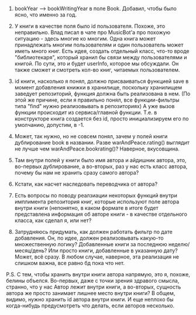 1. bookYear —-> bookWritingYear в поле Book. Добавил, чтобы было ясно, что именно за год. 

2. У книги в качестве поля было id пользователя. Похоже, это неправильно. Влад писал в чате про MusicBot'а про похожую ситуацию - здесь многие ко многим. Одна книга может принадлежать многим пользователям и один пользователь может иметь много книг. Есть идея, создать отдельный класс, что-то вроде "библиотекаря", который хранил бы связи между пользователями и книгой. По сути, это и будет userInfo, которое мы обсуждали. Он также сможет и смотреть кол-во книг, читаемых пользователем.

3. id книги, насколько я понял, должно присваиваться функцией save в момент добавления книжки в хранилище, поскольку хранилищем заведует репозиторий, функция должна быть реализована в нем. (По этой же причине, если я правильно понял, все функции-фильтры типа "find" нужно реализовывать в репозиториях) А уже вызов функции происходит из сервиса/главной функции. Т.е. в конструкторе книга создается без id, просто инициализируем его по умолчанию, допустим, в -1.

4. Может, так нужно, но не совсем понял, зачем у полей книги дублирование book в названии. Разве warAndPeace.rating() выглядит не лучше чем warAndPeace.bookrating()? Наверное, вкусовщина.

5. Там внутри полей у книги было имя автора и айдишник автора, это, во-первых дублирование, а во-вторых, раз у нас есть класс автора, почему бы нам не хранить сразу самого автора?

6. Кстати, как насчет наследовать переводчика от автора?

7. Есть вопросы по поводу реалзиации некоторых функций внутри имплимента репозитория книг, которые используют поле автора внутри книги (непонятно, в каком формате в итоге будет представлена информация об авторе книги - в качестве отдельного класса, как сделал я, или нет? 

8. Затрудняюсь придумать, как должен работать фильтр по дате добавления. Он, по идее, должен реализовывать какую-то множественную логику? Добавленные книги за последнюю неделю/месяц/день? Или просто книги, добавленные в указанную дату? Может, всё сразу. В любом случае, наверное, эта реализация не слишком важна, все равно бд пока что нет.

P.S. С тем, чтобы хранить внутри книги автора напрямую, это я, похоже, белины объелся. Во-первых, даже с точки зрения здравого смысла, странно, что у нас Автор лежит внутри книги, а во-вторых, сущность автора же просто занимает лишнее место внутри книги? В общем, видимо, нужно хранить id автора внутри книги. И еще неплохо бы когда-нибудь предусмотреть что делать, если авторов несколько.